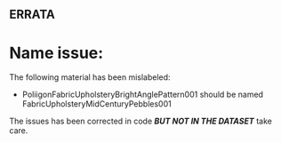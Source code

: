 ## ERRATA

# Name issue:
The following material has been mislabeled:
 - PoliigonFabricUpholsteryBrightAnglePattern001 should be named FabricUpholsteryMidCenturyPebbles001

The issues has been corrected in code ***BUT NOT IN THE DATASET*** take care.
